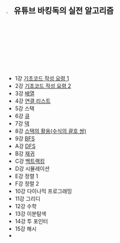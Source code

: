 ## <img src="https://user-images.githubusercontent.com/83942393/137261522-d8dbac30-8cfb-4d91-8f00-d5c2da5b386d.png" width="3%"></img> 유튜브 바킹독의 실전 알고리즘
</br>

* 1강 [기초코드 작성 요령 1](https://github.com/ERIN56/Algorithm/blob/master/%EC%9C%A0%ED%8A%9C%EB%B8%8C%20%EB%B0%94%ED%82%B9%EB%8F%85%EC%9D%98%20%EC%8B%A4%EC%A0%84%20%EC%95%8C%EA%B3%A0%EB%A6%AC%EC%A6%98/1%EA%B0%95.md)
* 2강 [기초코드 작성 요령 2](https://github.com/ERIN56/ALGORITHM/blob/master/%EC%9C%A0%ED%8A%9C%EB%B8%8C%20%EB%B0%94%ED%82%B9%EB%8F%85%EC%9D%98%20%EC%8B%A4%EC%A0%84%20%EC%95%8C%EA%B3%A0%EB%A6%AC%EC%A6%98/2%EA%B0%95.md)
* 3강 [배열](https://github.com/ERIN56/ALGORITHM/blob/master/%EC%9C%A0%ED%8A%9C%EB%B8%8C%20%EB%B0%94%ED%82%B9%EB%8F%85%EC%9D%98%20%EC%8B%A4%EC%A0%84%20%EC%95%8C%EA%B3%A0%EB%A6%AC%EC%A6%98/3%EA%B0%95.md)
* 4강 [연결 리스트](https://github.com/ERIN56/ALGORITHM/blob/master/%EC%9C%A0%ED%8A%9C%EB%B8%8C%20%EB%B0%94%ED%82%B9%EB%8F%85%EC%9D%98%20%EC%8B%A4%EC%A0%84%20%EC%95%8C%EA%B3%A0%EB%A6%AC%EC%A6%98/4%EA%B0%95.md)
* 5강 스택
* 6강 [큐](https://github.com/ERIN56/ALGORITHM/blob/master/%EC%9C%A0%ED%8A%9C%EB%B8%8C%20%EB%B0%94%ED%82%B9%EB%8F%85%EC%9D%98%20%EC%8B%A4%EC%A0%84%20%EC%95%8C%EA%B3%A0%EB%A6%AC%EC%A6%98/6%EA%B0%95.md)
* 7강 [덱](https://github.com/ERIN56/ALGORITHM/blob/master/%EC%9C%A0%ED%8A%9C%EB%B8%8C%20%EB%B0%94%ED%82%B9%EB%8F%85%EC%9D%98%20%EC%8B%A4%EC%A0%84%20%EC%95%8C%EA%B3%A0%EB%A6%AC%EC%A6%98/7%EA%B0%95.md)
* 8강 [스택의 활용(수식의 괄호 쌍)](https://github.com/ERIN56/ALGORITHM/blob/master/%EC%9C%A0%ED%8A%9C%EB%B8%8C%20%EB%B0%94%ED%82%B9%EB%8F%85%EC%9D%98%20%EC%8B%A4%EC%A0%84%20%EC%95%8C%EA%B3%A0%EB%A6%AC%EC%A6%98/8%EA%B0%95.md)
*  9강 [BFS](https://github.com/ERIN56/ALGORITHM/blob/master/%EC%9C%A0%ED%8A%9C%EB%B8%8C%20%EB%B0%94%ED%82%B9%EB%8F%85%EC%9D%98%20%EC%8B%A4%EC%A0%84%20%EC%95%8C%EA%B3%A0%EB%A6%AC%EC%A6%98/9%EA%B0%95.md)
*  A강 [DFS](https://github.com/ERIN56/ALGORITHM/blob/master/%EC%9C%A0%ED%8A%9C%EB%B8%8C%20%EB%B0%94%ED%82%B9%EB%8F%85%EC%9D%98%20%EC%8B%A4%EC%A0%84%20%EC%95%8C%EA%B3%A0%EB%A6%AC%EC%A6%98/a%EA%B0%95.md)
*  B강 [재귀](https://github.com/JOOHEE56/ALGORITHM/blob/master/%EC%9C%A0%ED%8A%9C%EB%B8%8C%20%EB%B0%94%ED%82%B9%EB%8F%85%EC%9D%98%20%EC%8B%A4%EC%A0%84%20%EC%95%8C%EA%B3%A0%EB%A6%AC%EC%A6%98/b%EA%B0%95.md)
*  C강 [백트랙킹](https://github.com/JOOHEE56/ALGORITHM/blob/master/%EC%9C%A0%ED%8A%9C%EB%B8%8C%20%EB%B0%94%ED%82%B9%EB%8F%85%EC%9D%98%20%EC%8B%A4%EC%A0%84%20%EC%95%8C%EA%B3%A0%EB%A6%AC%EC%A6%98/c%EA%B0%95.md)
*  D강 시뮬레이션
*  E강 정렬 1
*  F강 정렬 2
*  10강 다이나믹 프로그래밍
*  11강 그리디
*  12강 수학
*  13강 이분탐색
*  14강 투 포인터
*  15강 해시
*  

